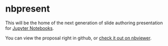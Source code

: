 # nbpresent
This will be the home of the next generation of slide authoring presentation
for [Jupyter Notebooks](https://github.com/jupyter/notebook).

You can view the proposal right in github, or [check it out on nbviewer](http://nbviewer.ipython.org/github/bollwyvl/nbpresent/blob/master/proposal.ipynb).
